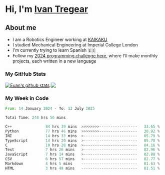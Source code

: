 # Hi, I'm [Ivan Tregear](https://www.linkedin.com/in/ivantregear/)

## About me

* I am a Robotics Engineer working at [KAIKAKU](https://github.com/KAIKAKU-AI)
* I studied Mechanical Engineering at Imperial College London
* I'm currently trying to learn Spanish :es:
* Follow my [2024 programming challenge here](https://github.com/ITregear?tab=repositories), where I'll make monthly projects, each written in a new language


### My GitHub Stats

<a href="#my-github-stats">
  <img align="center" src="https://github-readme-stats.vercel.app/api?username=itregear&count_private=true&show_icons=true&include_all_commits=true&theme=material-palenight" alt="Euan's github stats" />
</a>

<a href="#my-github-stats">
  <img align="center" src="https://github-readme-stats.vercel.app/api/top-langs/?username=itregear&layout=compact&theme=material-palenight" />
</a>

### My Week in Code
<!--START_SECTION:waka-->

```rust
From: 14 January 2024 - To: 13 July 2025

Total Time: 248 hrs 56 mins

C++               84 hrs 39 mins  >>>>>>>>-----------------   33.65 %
Python            77 hrs 46 mins  >>>>>>>>-----------------   30.92 %
INI               14 hrs 33 mins  >------------------------   05.79 %
TypeScript        14 hrs 20 mins  >------------------------   05.70 %
C                 10 hrs 28 mins  >------------------------   04.16 %
Text              7 hrs 26 mins   >------------------------   02.96 %
JavaScript        7 hrs 14 mins   >------------------------   02.88 %
CSV               6 hrs 57 mins   >------------------------   02.77 %
Markdown          4 hrs 5 mins    -------------------------   01.63 %
HTML              3 hrs 48 mins   -------------------------   01.51 %
```

<!--END_SECTION:waka-->
